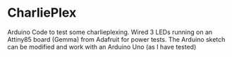# CharliePlex
Arduino Code to test some charlieplexing. Wired 3 LEDs running on an Attiny85 board (Gemma) from Adafruit for power tests. 
The Arduino sketch can be modified and work with an Arduino Uno (as I have tested)
